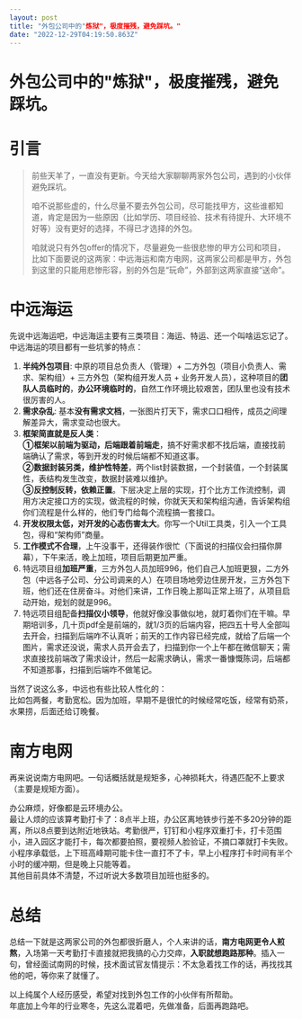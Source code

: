 ```yaml
---
layout: post
title: "外包公司中的"炼狱"，极度摧残，避免踩坑。"
date: "2022-12-29T04:19:50.863Z"
---
```

外包公司中的"炼狱"，极度摧残，避免踩坑。
=====================

引言
==

> 前些天羊了，一直没有更新。今天给大家聊聊两家外包公司，遇到的小伙伴避免踩坑。
> 
> 咱不说那些虚的，什么尽量不要去外包公司，尽可能找甲方，这些谁都知道，肯定是因为一些原因（比如学历、项目经验、技术有待提升、大环境不好等）没有更好的选择，不得已才选择的外包。
> 
> 咱就说只有外包offer的情况下，尽量避免一些很悲惨的甲方公司和项目， 比如下面要说的这两家：中远海运和南方电网，这两家公司都是甲方，外包到这里的只能用悲惨形容，别的外包是“玩命”，外部到这两家直接“送命”。

中远海运
====

先说中远海运吧，中远海运主要有三类项目：海运、特运、还一个叫啥运忘记了。  
中远海运的项目都有一些坑爹的特点：

1.  **半纯外包项目**: 中原的项目总负责人（管理）+ 二方外包（项目小负责人、需求、架构组）+ 三方外包（架构组开发人员 + 业务开发人员），这种项目的**团队人员临时的**，**办公环境临时的**，自然工作环境比较艰苦，团队里也没有技术很厉害的人。
2.  **需求杂乱**: 基本**没有需求文档**，一张图片打天下，需求口口相传，成员之间理解差异大，需求变动也很大。
3.  **框架简直就是反人类**：  
    **①框架以前端为驱动，后端跟着前端走**，搞不好需求都不找后端，直接找前端确认了需求，等到开发的时候后端都不知道这事。  
    **②数据封装另类，维护性特差**，两个list封装数据，一个封装值，一个封装属性，表结构发生改变，数据封装难以维护。  
    **③反控制反转，依赖正置**。下层决定上层的实现，打个比方工作流控制，调用方决定接口方的实现，做流程的时候，你就天天和架构组沟通，告诉架构组你们流程是什么样的，他们专门给每个流程搞一套接口。
4.  **开发权限太低，对开发的心态伤害太大**。你写一个Util工具类，引入一个工具包，得和“架构师”商量。
5.  **工作模式不合理**，上午没事干，还得装作很忙（下面说的扫描仪会扫描你屏幕），下午来活，晚上加班，项目后期更加严重。
6.  特远项目组**加班严重**，三方外包人员加班996，他们自己人加班更狠，二方外包（中远各子公司、分公司调来的人）在项目场地旁边住房开发，三方外包下班，他们还在住房奋斗。对他们来讲，工作日晚上那叫正常上班了，从项目启动开始，规划的就是996。
7.  特远项目组配备**扫描仪小领导**，他就好像没事做似地，就盯着你们在干嘛。早期培训多，几十页pdf全是前端的，就1/3页的后端内容，把四五十号人全部叫去开会，扫描到后端咋不认真听；前天的工作内容已经完成，就给了后端一个图片，需求还没说，需求人员开会去了，扫描到你一个上午都在微信聊天；需求直接找前端改了需求设计，然后一起需求确认，需求一番慷慨陈词，后端都不知道那事，扫描到后端咋不做笔记。

当然了说这么多，中远也有些比较人性化的：  
比如包两餐，考勤宽松。因为加班，早期不是很忙的时候经常吃饭，经常有奶茶，水果捞，后面还给订晚餐。

南方电网
====

再来说说南方电网吧。一句话概括就是规矩多，心神损耗大，待遇匹配不上要求（主要是规矩方面）。

办公麻烦，好像都是云环境办公。  
最让人烦的应该算考勤打卡了：8点半上班，办公区离地铁步行差不多20分钟的距离，所以8点要到达附近地铁站。考勤很严，钉钉和小程序双重打卡，打卡范围小，进入园区才能打卡，每次都要拍照，要视频人脸验证，不摘口罩就打卡失败。小程序承载低，上下班高峰期可能卡住一直打不了卡，早上小程序打卡时间有半个小时的缓冲期，但是晚上只能等着。  
其他目前具体不清楚，不过听说大多数项目加班也挺多的。

总结
==

总结一下就是这两家公司的外包都很折磨人，个人来讲的话，**南方电网更令人煎熬**，入场第一天考勤打卡直接就把我搞的心力交瘁，**入职就想跑路那种**。插入一句，曾经面试南网的时候，技术面试官友情提示：不太急着找工作的话，再找找其他的吧，等你来了就懂了。

以上纯属个人经历感受，希望对找到外包工作的小伙伴有所帮助。  
年底加上今年的行业寒冬，先这么混着吧，先做准备，后面再跑路吧。